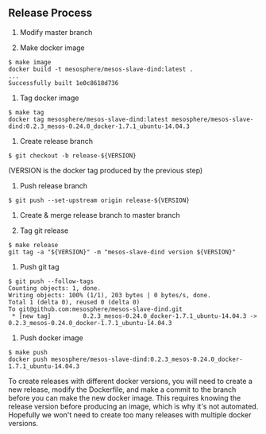 ## Release Process

1. Modify master branch

1. Make docker image

  ```
  $ make image
  docker build -t mesosphere/mesos-slave-dind:latest .
  ...
  Successfully built 1e0c8618d736
  ```

1. Tag docker image

  ```
  $ make tag
  docker tag mesosphere/mesos-slave-dind:latest mesosphere/mesos-slave-dind:0.2.3_mesos-0.24.0_docker-1.7.1_ubuntu-14.04.3
  ```

1. Create release branch

  ```
  $ git checkout -b release-${VERSION}
  ```

  (VERSION is the docker tag produced by the previous step)

1. Push release branch

  ```
  $ git push --set-upstream origin release-${VERSION}
  ```

1. Create & merge release branch to master branch

1. Tag git release

  ```
  $ make release
  git tag -a "${VERSION}" -m "mesos-slave-dind version ${VERSION}"
  ```

1. Push git tag

  ```
  $ git push --follow-tags
  Counting objects: 1, done.
  Writing objects: 100% (1/1), 203 bytes | 0 bytes/s, done.
  Total 1 (delta 0), reused 0 (delta 0)
  To git@github.com:mesosphere/mesos-slave-dind.git
   * [new tag]         0.2.3_mesos-0.24.0_docker-1.7.1_ubuntu-14.04.3 -> 0.2.3_mesos-0.24.0_docker-1.7.1_ubuntu-14.04.3
  ```

1. Push docker image

  ```
  $ make push
  docker push mesosphere/mesos-slave-dind:0.2.3_mesos-0.24.0_docker-1.7.1_ubuntu-14.04.3
  ```


To create releases with different docker versions, you will need to create a new release, modify the Dockerfile, and make a commit to the branch before you can make the new docker image. This requires knowing the release version before producing an image, which is why it's not automated. Hopefully we won't need to create too many releases with multiple docker versions.
